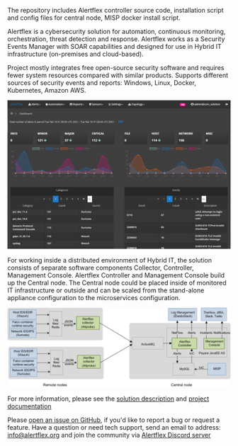 The repository includes Alertflex controller source code, installation script and config files for central node, MISP docker install script.

Alertflex is a cybersecurity solution for automation, continuous monitoring, orchestration, threat detection and response. Alertflex works as a Security Events Manager with SOAR capabilities and designed for use in Hybrid IT infrastructure (on-premises and cloud-based).

Project mostly integrates free open-source security software and requires fewer system resources compared with similar products. Supports different sources of security events and reports: Windows, Linux, Docker, Kubernetes, Amazon AWS.

![](https://github.com/alertflex/cnode/blob/master/img/dashboard.png)

For working inside a distributed environment of Hybrid IT, the solution consists of separate software components Collector, Controller, Management Console. 
Alertflex Controller and Management Console build up the Central node. The Central node could be placed inside of monitored IT infrastructure or outside and can be scaled from the stand-alone appliance configuration to the microservices configuration.

![](https://github.com/alertflex/cnode/blob/master/img/lld-arch.png)

For more information, please see the [solution description](https://www.alertflex.org/solution.html) and [project documentation](https://alertflex.org/doc/index.html)
	
Please [open an issue on GitHub](https://github.com/alertflex/altprobe/issues), if you'd like to report a bug or request a feature. 
Have a question or need tech support, send an email to address: info@alertflex.org
and join the community via [Alertflex Discord server](https://discord.gg/wDSz7rDMWv)


